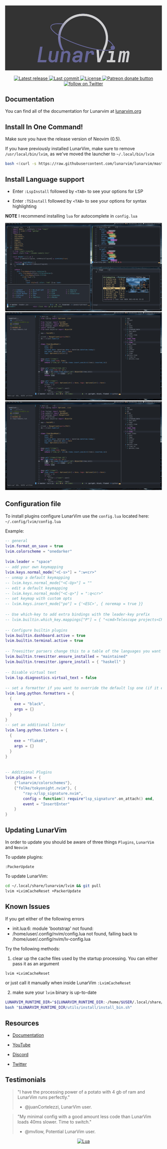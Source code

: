 ![LunarVim Demo](./utils/media/lunarvim_logo_dark.png)

<div align="center"><p>
    <a href="https://github.com/lunarvim/LunarVim/releases/latest">
      <img alt="Latest release" src="https://img.shields.io/github/v/release/lunarvim/LunarVim" />
    </a>
    <a href="https://github.com/lunarvim/LunarVim/pulse">
      <img alt="Last commit" src="https://img.shields.io/github/last-commit/lunarvim/LunarVim"/>
    </a>
    <a href="https://github.com/lunarvim/LunarVim/blob/main/LICENSE">
      <img src="https://img.shields.io/github/license/lunarvim/lunarvim?style=flat-square&logo=GNU&label=License" alt="License"
    />
    <a href="https://patreon.com/chrisatmachine" title="Donate to this project using Patreon">
      <img src="https://img.shields.io/badge/patreon-donate-yellow.svg" alt="Patreon donate button" />
    </a>
    <a href="https://twitter.com/intent/follow?screen_name=chrisatmachine">
      <img src="https://img.shields.io/twitter/follow/chrisatmachine?style=social&logo=twitter" alt="follow on Twitter">
    </a>
</p>	

</div>

## Documentation

You can find all of the documentation for Lunarvim at [lunarvim.org](https://www.lunarvim.org)

## Install In One Command!

Make sure you have the release version of Neovim (0.5).

If you have previously installed LunarVim, make sure to remove `/usr/local/bin/lvim`, as we've moved the launcher to `~/.local/bin/lvim`

``` bash
bash <(curl -s https://raw.githubusercontent.com/lunarvim/lunarvim/master/utils/installer/install.sh)
```

## Install Language support

- Enter `:LspInstall` followed by `<TAB>` to see your options for LSP

- Enter `:TSInstall` followed by `<TAB>` to see your options for syntax highlighting

**NOTE** I recommend installing `lua` for autocomplete in `config.lua`


![Demo1](./utils/media/demo1.png)
![Demo2](./utils/media/demo2.png)
![Demo3](./utils/media/demo3.png)

## Configuration file

To install plugins configure LunarVim use the `config.lua` located here: `~/.config/lvim/config.lua`

Example:

```lua
-- general
lvim.format_on_save = true
lvim.colorscheme = "onedarker"

lvim.leader = "space"
-- add your own keymapping
lvim.keys.normal_mode["<C-s>"] = ":w<cr>"
-- unmap a default keymapping
-- lvim.keys.normal_mode["<C-Up>"] = ""
-- edit a default keymapping
-- lvim.keys.normal_mode["<C-q>"] = ":q<cr>"
-- set keymap with custom opts
-- lvim.keys.insert_mode["po"] = {'<ESC>', { noremap = true }}

-- Use which-key to add extra bindings with the leader-key prefix
-- lvim.builtin.which_key.mappings["P"] = { "<cmd>Telescope projects<CR>", "Projects" }

-- Configure builtin plugins
lvim.builtin.dashboard.active = true
lvim.builtin.terminal.active = true

-- Treesitter parsers change this to a table of the languages you want i.e. {"java", "python", javascript}
lvim.builtin.treesitter.ensure_installed = "maintained"
lvim.builtin.treesitter.ignore_install = { "haskell" }

-- Disable virtual text
lvim.lsp.diagnostics.virtual_text = false

-- set a formatter if you want to override the default lsp one (if it exists)
lvim.lang.python.formatters = {
  {
    exe = "black",
    args = {}
  }
}
-- set an additional linter
lvim.lang.python.linters = {
  {
    exe = "flake8",
    args = {}
  }
}


-- Additional Plugins
lvim.plugins = {
    {"lunarvim/colorschemes"},
    {"folke/tokyonight.nvim"}, {
        "ray-x/lsp_signature.nvim",
        config = function() require"lsp_signature".on_attach() end,
        event = "InsertEnter"
    }
}
```

## Updating LunarVim

In order to update you should be aware of three things `Plugins`, `LunarVim` and `Neovim`

To update plugins:

```
:PackerUpdate
```

To update LunarVim:

```bash
cd ~/.local/share/lunarvim/lvim && git pull
lvim +LvimCacheReset +PackerUpdate
```
## Known Issues

If you get either of the following errors
- init.lua:6: module 'bootstrap' not found:
- /home/user/.config/nvim/config.lua not found, falling back to /home/user/.config/nvim/lv-config.lua

Try the following methods:
1. clear up the cache files used by the startup processing. You can either pass it as an argument
```bash
lvim +LvimCacheReset
```
or just call it manually when inside LunarVim `:LvimCacheReset`

2. make sure your `lvim` binary is up-to-date
```bash
LUNARVIM_RUNTIME_DIR="${LUNARVIM_RUNTIME_DIR:-/home/$USER/.local/share/lunarvim}"
bash "$LUNARVIM_RUNTIME_DIR/utils/install/install_bin.sh"
```

## Resources

- [Documentation](https://www.lunarvim.org)

- [YouTube](https://www.youtube.com/channel/UCS97tchJDq17Qms3cux8wcA)

- [Discord](https://discord.gg/Xb9B4Ny)

- [Twitter](https://twitter.com/chrisatmachine)

## Testimonials

> "I have the processing power of a potato with 4 gb of ram and LunarVim runs perfectly."
> - @juanCortelezzi, LunarVim user.

> "My minimal config with a good amount less code than LunarVim loads 40ms slower. Time to switch."
> - @mvllow, Potential LunarVim user.

<div align="center" id="madewithlua">
	
[![Lua](https://img.shields.io/badge/Made%20with%20Lua-blue.svg?style=for-the-badge&logo=lua)](#madewithlua)
	
</div>
